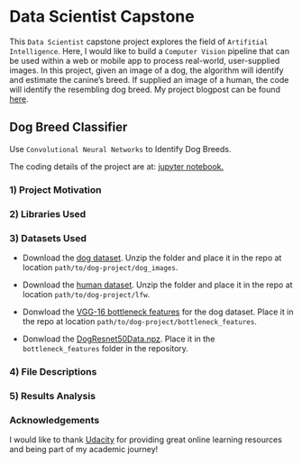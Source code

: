 
# Data Scientist Capstone

This `Data Scientist` capstone project explores the field of `Artifitial Intelligence`. Here, I would like to build a `Computer Vision` pipeline that can be used within a web or mobile app to process real-world, user-supplied images. In this project, given an image of a dog, the algorithm will identify and estimate the canine’s breed. If supplied an image of a human, the code will identify the resembling dog breed. My project blogpost can be found [here]().

## Dog Breed Classifier

Use `Convolutional Neural Networks` to Identify Dog Breeds.

The coding details of the project are at: [jupyter notebook.](https://github.com/yyhzyq123/project4/blob/master/dog_app.ipynb)

### 1) Project Motivation

### 2) Libraries Used

### 3) Datasets Used

- Download the [dog dataset](https://s3-us-west-1.amazonaws.com/udacity-aind/dog-project/dogImages.zip).  Unzip the folder and place it in the repo at location `path/to/dog-project/dog_images`. 

- Download the [human dataset](https://s3-us-west-1.amazonaws.com/udacity-aind/dog-project/lfw.zip).  Unzip the folder and place it in the repo at location `path/to/dog-project/lfw`.  

- Donwload the [VGG-16 bottleneck features](https://s3-us-west-1.amazonaws.com/udacity-aind/dog-project/DogVGG16Data.npz) for the dog dataset. Place it in the repo at location `path/to/dog-project/bottleneck_features`.

- Donwload the [DogResnet50Data.npz](https://s3-us-west-1.amazonaws.com/udacity-aind/dog-project/DogResnet50Data.npz). Place it in the `bottleneck_features` folder in the repository.

### 4) File Descriptions

### 5) Results Analysis

### Acknowledgements

I would like to thank [Udacity](https://learn.udacity.com/nanodegrees/nd025) for providing great online learning resources and being part of my academic journey!

